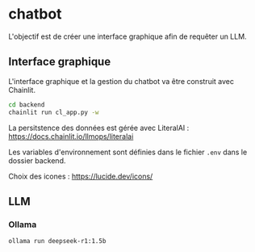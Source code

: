 # chatbot

L'objectif est de créer une interface graphique afin de requêter un LLM.

## Interface graphique

L'interface graphique et la gestion du chatbot va être construit avec Chainlit.

````bash
cd backend
chainlit run cl_app.py -w
````

La persitstence des données est gérée avec LiteralAI : https://docs.chainlit.io/llmops/literalai

Les variables d'environnement sont définies dans le fichier `.env` dans le dossier backend.

Choix des icones : https://lucide.dev/icons/

## LLM

### Ollama

```bash
ollama run deepseek-r1:1.5b
```


